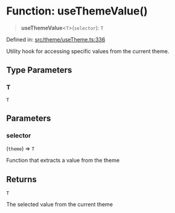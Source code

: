 # Function: useThemeValue()

> **useThemeValue**\<`T`\>(`selector`): `T`

Defined in: [src/theme/useTheme.ts:336](https://github.com/Nick2bad4u/Uptime-Watcher/blob/8a1973382d5fe14c52996ecda381894eb7ecd4a6/src/theme/useTheme.ts#L336)

Utility hook for accessing specific values from the current theme.

## Type Parameters

### T

`T`

## Parameters

### selector

(`theme`) => `T`

Function that extracts a value from the theme

## Returns

`T`

The selected value from the current theme
